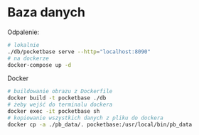 # Baza danych

Odpalenie:

```bash
# lokalnie
./db/pocketbase serve --http="localhost:8090"
# na dockerze
docker-compose up -d
```

Docker

```bash
# buildowanie obrazu z Dockerfile
docker build -t pocketbase ./db
# żeby wejść do terminalu dockera
docker exec -it pocketbase sh
# kopiowanie wszystkich danych z pliku do dockera
docker cp -a ./pb_data/. pocketbase:/usr/local/bin/pb_data
```
